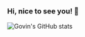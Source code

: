### Hi, nice to see you! 👋
![Govin's GitHub stats](https://github-readme-stats.vercel.app/api?username=guovin&show_icons=true&theme=algolia)
